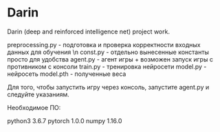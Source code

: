 # Darin
Darin (deep and reinforced intelligence net) project work.

preprocessing.py - подготовка и проверка корректности входных данных для обучения \n
const.py - отдельно вынесенные константы просто для удобства
agent.py - агент игры + возможен запуск игры с противником с консоли
train.py - тренировка нейросети
model.py - нейросеть
model.pth - полученные веса

Для того, чтобы запустить игру через консоль, запустите  agent.py и следуйте указаниям.

Необходимое ПО:

python3 3.6.7
pytorch 1.0.0
numpy 1.16.0

